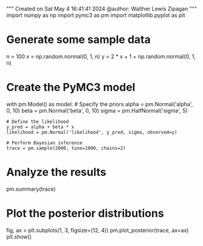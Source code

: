 """
Created on Sat May 4 16:41:41 2024
@author: Walther Lewis Zipagan
"""
import numpy as np
import pymc3 as pm
import matplotlib.pyplot as plt

# Generate some sample data
n = 100
x = np.random.normal(0, 1, n)
y = 2 * x + 1 + np.random.normal(0, 1, n)

# Create the PyMC3 model
with pm.Model() as model:
    # Specify the priors
    alpha = pm.Normal('alpha', 0, 10)
    beta = pm.Normal('beta', 0, 10)
    sigma = pm.HalfNormal('sigma', 5)

    # Define the likelihood
    y_pred = alpha + beta * x
    likelihood = pm.Normal('likelihood', y_pred, sigma, observed=y)

    # Perform Bayesian inference
    trace = pm.sample(2000, tune=1000, chains=2)

# Analyze the results
pm.summary(trace)

# Plot the posterior distributions
fig, ax = plt.subplots(1, 3, figsize=(12, 4))
pm.plot_posterior(trace, ax=ax)
plt.show()
